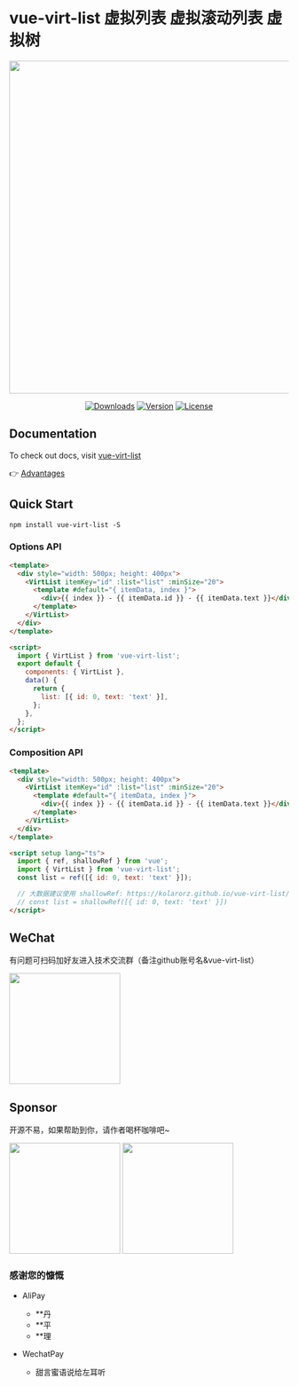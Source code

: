 # vue-virt-list 虚拟列表 虚拟滚动列表 虚拟树

<p align="center">
<img src="https://img.picgo.net/2024/10/18/banner0cf18d1d1663f5d2.png" width="600"/>
</p>

<p align="center">
  <a href="https://npmcharts.com/compare/vue-virt-list?minimal=true"><img src="https://img.shields.io/npm/dm/vue-virt-list.svg?sanitize=true" alt="Downloads"></a>
  <a href="https://www.npmjs.com/package/vue-virt-list"><img src="https://img.shields.io/npm/v/vue-virt-list.svg?sanitize=true" alt="Version"></a>
  <a href="https://www.npmjs.com/package/vue-virt-list"><img src="https://img.shields.io/npm/l/vue-virt-list.svg?sanitize=true" alt="License"></a>
</p>

<!-- <a href="./README.md" target="_blank">EN</a> | <a href="./README_cn.md" target="_blank">中文</a> -->

## Documentation

To check out docs, visit <a href="https://kolarorz.github.io/vue-virt-list/" target="_blank">vue-virt-list</a>

👉 <a href="https://d8diegi800.feishu.cn/wiki/MX2Vwn1RWiwUsokjhshcr6sVnNb?from=from_copylink" target="_blank">Advantages</a>

## Quick Start

```shell
npm install vue-virt-list -S
```

### Options API

```html
<template>
  <div style="width: 500px; height: 400px">
    <VirtList itemKey="id" :list="list" :minSize="20">
      <template #default="{ itemData, index }">
        <div>{{ index }} - {{ itemData.id }} - {{ itemData.text }}</div>
      </template>
    </VirtList>
  </div>
</template>

<script>
  import { VirtList } from 'vue-virt-list';
  export default {
    components: { VirtList },
    data() {
      return {
        list: [{ id: 0, text: 'text' }],
      };
    },
  };
</script>
```

### Composition API

```html
<template>
  <div style="width: 500px; height: 400px">
    <VirtList itemKey="id" :list="list" :minSize="20">
      <template #default="{ itemData, index }">
        <div>{{ index }} - {{ itemData.id }} - {{ itemData.text }}</div>
      </template>
    </VirtList>
  </div>
</template>

<script setup lang="ts">
  import { ref, shallowRef } from 'vue';
  import { VirtList } from 'vue-virt-list';
  const list = ref([{ id: 0, text: 'text' }]);

  // 大数据建议使用 shallowRef: https://kolarorz.github.io/vue-virt-list/guide/instructions#shallowref
  // const list = shallowRef([{ id: 0, text: 'text' }])
</script>
```

## WeChat

有问题可扫码加好友进入技术交流群（备注github账号名&vue-virt-list）

<img src="https://cdn.jsdelivr.net/gh/kolarorz/images@master/wechat.jpg" width=200 />

## Sponsor

开源不易，如果帮助到你，请作者喝杯咖啡吧~

<img src="https://cdn.jsdelivr.net/gh/kolarorz/images@master/wechatpay.jpg" width=200 />

<img src="https://cdn.jsdelivr.net/gh/kolarorz/images@master/alipay.jpg" width=200 />

### 感谢您的慷慨

- AliPay

  - \*\*丹
  - \*\*平
  - \*\*理

- WechatPay

  - 甜言蜜语说给左耳听
